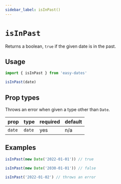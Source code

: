 ```yaml
---
sidebar_label: isInPast()
---
```


# `isInPast`
Returns a boolean, `true` if the given date is in the past.

## Usage
```javascript
import { isInPast } from 'easy-dates'

isInPast(date)
```

## Prop types
Throws an error when given a type other than `Date`.

| prop            | type   | required | default |
|-----------------|--------|----------|---------|
| `date`          | `date` | yes      | n/a     |

## Examples
```javascript
isInPast(new Date('2022-01-01')) // true
```

```javascript
isInPast(new Date('2030-01-01')) // false
```

```javascript
isInPast('2022-01-02') // throws an error
```

